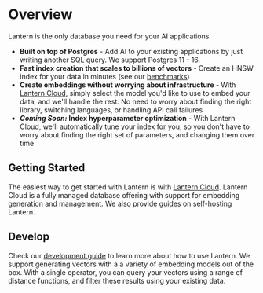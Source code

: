 # Overview

Lantern is the only database you need for your AI applications.

- **Built on top of Postgres** - Add AI to your existing applications by just writing another SQL query. We support Postgres 11 - 16.
- **Fast index creation that scales to billions of vectors** - Create an HNSW index for your data in minutes (see our [benchmarks](https://lantern.dev/blog/hnsw-index-creation))
- **Create embeddings without worrying about infrastructure** - With [Lantern Cloud](https://lantern.dev), simply select the model you'd like to use to embed your data, and we'll handle the rest. No need to worry about finding the right library, switching languages, or handling API call failures
- **_Coming Soon:_ Index hyperparameter optimization** - With Lantern Cloud, we'll automatically tune your index for you, so you don't have to worry about finding the right set of parameters, and changing them over time

## Getting Started

The easiest way to get started with Lantern is with [Lantern Cloud](https://lantern.dev). Lantern Cloud is a fully managed database offering with support for embedding generation and management. We also provide [guides](/develop/get-started) on self-hosting Lantern.

## Develop

Check our [development guide](/develop/store) to learn more about how to use Lantern. We support generating vectors with a a variety of embedding models out of the box. With a single operator, you can query your vectors using a range of distance functions, and filter these results using your existing data.
